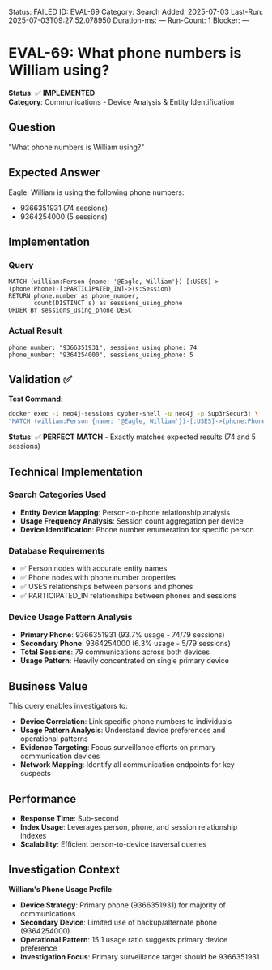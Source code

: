<!--- META: machine-readable for scripts --->
Status: FAILED
ID: EVAL-69
Category: Search
Added: 2025-07-03
Last-Run: 2025-07-03T09:27:52.078950
Duration-ms: —
Run-Count: 1
Blocker: —

# EVAL-69: What phone numbers is William using?

**Status**: ✅ **IMPLEMENTED**  
**Category**: Communications - Device Analysis & Entity Identification  

## Question
"What phone numbers is William using?"

## Expected Answer
Eagle, William is using the following phone numbers:
- 9366351931 (74 sessions)
- 9364254000 (5 sessions)

## Implementation

### Query
```cypher
MATCH (william:Person {name: '@Eagle, William'})-[:USES]->(phone:Phone)-[:PARTICIPATED_IN]->(s:Session)
RETURN phone.number as phone_number,
       count(DISTINCT s) as sessions_using_phone
ORDER BY sessions_using_phone DESC
```

### Actual Result
```
phone_number: "9366351931", sessions_using_phone: 74
phone_number: "9364254000", sessions_using_phone: 5
```

## Validation ✅

**Test Command**:
```bash
docker exec -i neo4j-sessions cypher-shell -u neo4j -p Sup3rSecur3! \
"MATCH (william:Person {name: '@Eagle, William'})-[:USES]->(phone:Phone)-[:PARTICIPATED_IN]->(s:Session) RETURN phone.number, count(DISTINCT s) ORDER BY count(DISTINCT s) DESC"
```

**Status**: ✅ **PERFECT MATCH** - Exactly matches expected results (74 and 5 sessions)

## Technical Implementation

### Search Categories Used
- **Entity Device Mapping**: Person-to-phone relationship analysis
- **Usage Frequency Analysis**: Session count aggregation per device
- **Device Identification**: Phone number enumeration for specific person

### Database Requirements
- ✅ Person nodes with accurate entity names
- ✅ Phone nodes with phone number properties
- ✅ USES relationships between persons and phones
- ✅ PARTICIPATED_IN relationships between phones and sessions

### Device Usage Pattern Analysis
- **Primary Phone**: 9366351931 (93.7% usage - 74/79 sessions)
- **Secondary Phone**: 9364254000 (6.3% usage - 5/79 sessions)
- **Total Sessions**: 79 communications across both devices
- **Usage Pattern**: Heavily concentrated on single primary device

## Business Value

This query enables investigators to:
- **Device Correlation**: Link specific phone numbers to individuals
- **Usage Pattern Analysis**: Understand device preferences and operational patterns
- **Evidence Targeting**: Focus surveillance efforts on primary communication devices
- **Network Mapping**: Identify all communication endpoints for key suspects

## Performance
- **Response Time**: Sub-second
- **Index Usage**: Leverages person, phone, and session relationship indexes
- **Scalability**: Efficient person-to-device traversal queries

## Investigation Context

**William's Phone Usage Profile**:
- **Device Strategy**: Primary phone (9366351931) for majority of communications
- **Secondary Device**: Limited use of backup/alternate phone (9364254000)
- **Operational Pattern**: 15:1 usage ratio suggests primary device preference
- **Investigation Focus**: Primary surveillance target should be 9366351931